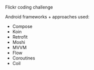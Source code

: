 Flickr coding challenge

Android frameworks + approaches used:
- Compose
- Koin
- Retrofit
- Moshi
- MVVM
- Flow
- Coroutines
- Coil
